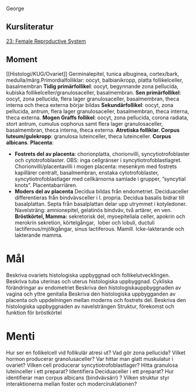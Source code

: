 George
## Kursliteratur
[23: Female Reproductive System](https://anatomicalsciences-lwwhealthlibrary-com.ezproxy.ub.gu.se/content.aspx?sectionid=257430881&bookid=3290)

## Moment

[[Histologi/KUG/Ovariet]] Germinalepitel, tunica albuginea, cortex/bark, medulla/märg.Primordialfolliklar: oocyt, balbianikropp, platta follikelceller, basalmembran
**Tidig primärfollikel**: oocyt, begynnande zona pellucida, kubiska follikelceller/granulosaceller, basalmembran. 
**Sen primärfollikel**: oocyt, zona pellucida, flera lager granulosaceller, basalmembran, theca interna och theca externa börjar bildas
**Sekundärfollikel**: oocyt, zona pellucida, antrum, flera lager granulosaceller, basalmembran, theca interna, theca externa. 
**Mogen Graffs follikel**: oocyt, zona pellucida, corona radiata, stort antrum, cumulus oophorus samt flera lager granulosaceller, basalmembran, theca interna, theca externa. 
**Atretiska folliklar. Corpus luteum/gulekropp**: granulosa luteinceller, theca luteinceller. **Corpus albicans**.
**Placenta**:
- **Fostrets del av placenta**: chorionplatta, chorionvilli, syncytiotrofoblaster och cytotrofoblaster. OBS: inga cellgränser i syncytiotrofoblastlagret. Chorionvilli/placentavilli i mogen placenta: mesenkym med fostrets kapillärer centralt, basalmembran, enstaka cytotrofoblaster, syncytiotrofoblastlager med cellkärnorna samlade i grupper, ”syncytial knots”. Placentabarriären.
- **Moders del av placenta** Decidua bildas från endometriet. Deciduaceller differentieras från bindvävsceller i l. propria. Decidua basalis bidrar till basalplattan. Septa från basalplattan delar upp utrymmet i kotyledoner. Navelsträng: amnionepitel, gelatinös bindväv, två artärer, en ven.
**Bröstkörtel, Mamma:** sekretorisk del, myoepiteliala celler, apokrin och merokrin sekretion, körtelgångar,  lober och lobuli, ductuli lactiferous/mjölkgångar, sinus lactiferous. Mamill.
Icke-lakterande och lakterande mamma.

# Mål
Beskriva ovariets histologiska uppbyggnad och follikelutvecklingen.
Beskriva tuba uterinas och uterus histologiska uppbyggnad.
Cykliska förändringar av endometriet
Beskriva den histologiskauppbyggnaden av vagina och yttre genitalia
Beskriva den histologiska uppbygganden av placenta och uppdelningen mellan moderns och fostrets del.
Beskriva den histologiska uppbyggnaden av navelsträngen
Struktur, förekomst och funktion för bröstkörtel
# Menti
Hur ser en follikelcell vid follikulär atresi ut?
Vad gör zona pellucida?
Vilket hormon producerar granolusaceller?
Var hittar man glatt muskulatur i ovariet?
Vilken cell producerar syncytiotrofoblastlager?
Hitta granulosa luteinceller i ett preparat?
Identifiera Deciduaceller i ett preparat?
Hur identifierar man corpus albicans (bindvävsärr) ?
Vilken struktur styr interaktionerna mellan foster och moderciruklationen?